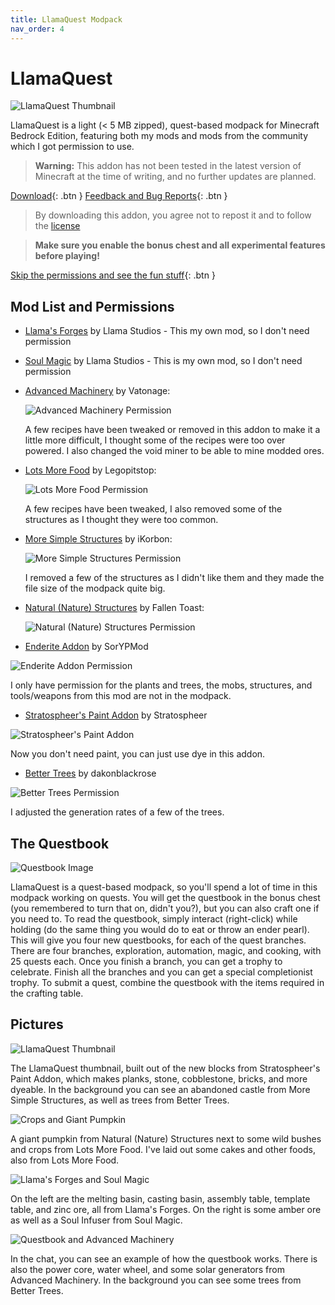 ```yaml
---
title: LlamaQuest Modpack
nav_order: 4
---
```


# LlamaQuest
![LlamaQuest Thumbnail](https://user-images.githubusercontent.com/31634240/115959601-f37fd900-a4da-11eb-9213-4ee456546a5e.jpg)

LlamaQuest is a light (< 5 MB zipped), quest-based modpack for Minecraft Bedrock Edition, featuring both my mods and mods from the community which I got permission to use.

> **Warning:** This addon has not been tested in the latest version of Minecraft at the time of writing, and no further updates are planned.

[Download](/llamaquest.mcaddon){: .btn } [Feedback and Bug Reports](https://docs.google.com/forms/d/e/1FAIpQLSeKr_PbqUBF1kBB8lWgr_bC1CY1TPUCAHrPu0u4AxsGWloGvQ/viewform){: .btn }

> By downloading this addon, you agree not to repost it and to follow the [license](/licensing.html)

> **Make sure you enable the bonus chest and all experimental features before playing!**

[Skip the permissions and see the fun stuff](#the-questbook){: .btn }

## Mod List and Permissions
- [Llama's Forges](/llamas-forges.html) by Llama Studios - This my own mod, so I don't need permission
- [Soul Magic](/soul-magic.html) by Llama Studios - This is my own mod, so I don't need permission
- [Advanced Machinery](https://mcpedl.com/advanced-machinery/) by Vatonage: 

  ![Advanced Machinery Permission](https://user-images.githubusercontent.com/31634240/115959798-fc24df00-a4db-11eb-9be2-7692b9dde177.png)
  
  A few recipes have been tweaked or removed in this addon to make it a little more difficult, I thought some of the recipes were too over powered. I also changed the void miner to be able to mine modded ores.
- [Lots More Food](https://mcpedl.com/lots-more-food-bedrock-addon/) by Legopitstop:

  ![Lots More Food Permission](https://user-images.githubusercontent.com/31634240/115959862-4b6b0f80-a4dc-11eb-9567-54ead800d053.png)
  
  A few recipes have been tweaked, I also removed some of the structures as I thought they were too common.
- [More Simple Structures](https://mcpedl.com/more-simple-structures-addon/) by iKorbon:

  ![More Simple Structures Permission](https://user-images.githubusercontent.com/31634240/115959891-8705d980-a4dc-11eb-883c-d82c611e94e1.png)
  
  I removed a few of the structures as I didn't like them and they made the file size of the modpack quite big.
- [Natural (Nature) Structures](https://mcpedl.com/natural-nature-structures-addon/) by Fallen Toast:

  ![Natural (Nature) Structures Permission](https://user-images.githubusercontent.com/31634240/115959937-b9173b80-a4dc-11eb-963b-c73118b9e44e.png)
- [Enderite Addon](https://mcpedl.com/enderite-addon/) by SorYPMod

![Enderite Addon Permission](https://user-images.githubusercontent.com/31634240/115959959-d8ae6400-a4dc-11eb-8533-12b0c349c6d5.png)

  I only have permission for the plants and trees, the mobs, structures, and tools/weapons from this mod are not in the modpack.
- [Stratospheer's Paint Addon](https://mcpedl.com/coloured-bricks-n-planks/) by Stratospheer

![Stratospheer's Paint Addon](https://user-images.githubusercontent.com/31634240/115959987-0398b800-a4dd-11eb-8769-76a851473e06.png)

  Now you don't need paint, you can just use dye in this addon.
- [Better Trees](https://www.youtube.com/watch?v=cuN-bsObtAA) by dakonblackrose

![Better Trees Permission](https://user-images.githubusercontent.com/31634240/115960078-48bcea00-a4dd-11eb-8f18-bcf14229a066.png)

  I adjusted the generation rates of a few of the trees.

## The Questbook
![Questbook Image](https://user-images.githubusercontent.com/31634240/115973831-f81daf00-a525-11eb-8449-9c6339a91e35.jpg)

LlamaQuest is a quest-based modpack, so you'll spend a lot of time in this modpack working on quests. You will get the questbook in the bonus chest (you remembered to turn that on, didn't you?), but you can also craft one if you need to. To read the questbook, simply interact (right-click) while holding (do the same thing you would do to eat or throw an ender pearl). This will give you four new questbooks, for each of the quest branches. There are four branches, exploration, automation, magic, and cooking, with 25 quests each. Once you finish a branch, you can get a trophy to celebrate. Finish all the branches and you can get a special completionist trophy. To submit a quest, combine the questbook with the items required in the crafting table.

## Pictures
![LlamaQuest Thumbnail](https://user-images.githubusercontent.com/31634240/115959601-f37fd900-a4da-11eb-9213-4ee456546a5e.jpg)

The LlamaQuest thumbnail, built out of the new blocks from Stratospheer's Paint Addon, which makes planks, stone, cobblestone, bricks, and more dyeable. In the background you can see an abandoned castle from More Simple Structures, as well as trees from Better Trees.

![Crops and Giant Pumpkin](https://user-images.githubusercontent.com/31634240/115974050-f3f29100-a527-11eb-9e15-9c079c61108b.jpg)

A giant pumpkin from Natural (Nature) Structures next to some wild bushes and crops from Lots More Food. I've laid out some cakes and other foods, also from Lots More Food.

![Llama's Forges and Soul Magic](https://user-images.githubusercontent.com/31634240/115974091-492ea280-a528-11eb-996c-90471b3c1f58.jpg)

On the left are the melting basin, casting basin, assembly table, template table, and zinc ore, all from Llama's Forges. On the right is some amber ore as well as a Soul Infuser from Soul Magic.

![Questbook and Advanced Machinery](https://user-images.githubusercontent.com/31634240/115973831-f81daf00-a525-11eb-8449-9c6339a91e35.jpg)

In the chat, you can see an example of how the questbook works. There is also the power core, water wheel, and some solar generators from Advanced Machinery. In the background you can see some trees from Better Trees.
